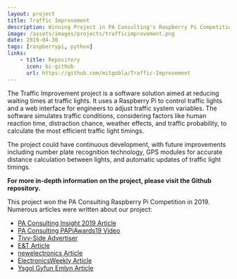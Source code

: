 ```yaml
---
layout: project
title: Traffic Improvement
description: Winning Project in PA Consulting's Raspberry Pi Competition.
image: /assets/images/projects/trafficimprovement.png
date: 2019-04-30
tags: [raspberrypi, python]
links:
    - title: Repository
      icon: bi-github
      url: https://github.com/mitgobla/Traffic-Improvement
---
```


The Traffic Improvement project is a software solution aimed at reducing waiting times at traffic lights. It uses a Raspberry Pi to control traffic lights and a web interface for engineers to adjust traffic system variables. The software simulates traffic conditions, considering factors like human reaction time, distraction chance, weather effects, and traffic probability, to calculate the most efficient traffic light timings.

The project could have continuous development, with future improvements including number plate recognition technology, GPS modules for accurate distance calculation between lights, and automatic updates of traffic light timings.

**For more in-depth information on the project, please visit the Github repository.**

This project won the PA Consulting Raspberry Pi Competition in 2019. Numerous articles were written about our project:

- [PA Consulting Insight 2019 Article](https://www.paconsulting.com/insights/live-pa-raspberry-pi-2019-competition/)
- [PA Consulting PAPiAwards19 Video](https://youtu.be/yoUBW6hDl_M)
- [Tivy-Side Advertiser](https://www.tivysideadvertiser.co.uk/news/17643925.newcastle-emlyn-school-pupils-win-top-award/)
- [E&T Article](https://eandt.theiet.org/content/articles/2019/05/raspberry-pi-innovations-unveiled-by-british-youngsters/)
- [newelectronics Article](https://www.newelectronics.co.uk/content/news/pa-consulting-national-school-raspberry-pi-competition-winners-announced)
- [ElectronicsWeekly Article](https://www.electronicsweekly.com/news/products/raspberry-pi-development/pas-raspberry-pi-schools-competition-tackles-transport-2019-05/)
- [Ysgol Gyfun Emlyn Article](https://ysgolgyfunemlyn.org.uk/news/team-lightning-strike-again/)
